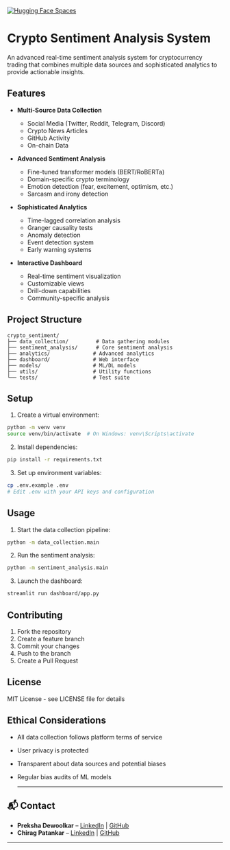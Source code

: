 [![Hugging Face Spaces](https://img.shields.io/badge/Live%20Demo-Hugging%20Face-blue)](https://huggingface.co/spaces/preksha2166/Sentiment_Analysis_in_Cryptocurrency_Trading)

# Crypto Sentiment Analysis System

An advanced real-time sentiment analysis system for cryptocurrency trading that combines multiple data sources and sophisticated analytics to provide actionable insights.

## Features

- **Multi-Source Data Collection**
  - Social Media (Twitter, Reddit, Telegram, Discord)
  - Crypto News Articles
  - GitHub Activity
  - On-chain Data

- **Advanced Sentiment Analysis**
  - Fine-tuned transformer models (BERT/RoBERTa)
  - Domain-specific crypto terminology
  - Emotion detection (fear, excitement, optimism, etc.)
  - Sarcasm and irony detection

- **Sophisticated Analytics**
  - Time-lagged correlation analysis
  - Granger causality tests
  - Anomaly detection
  - Event detection system
  - Early warning systems

- **Interactive Dashboard**
  - Real-time sentiment visualization
  - Customizable views
  - Drill-down capabilities
  - Community-specific analysis

## Project Structure

```
crypto_sentiment/
├── data_collection/         # Data gathering modules
├── sentiment_analysis/      # Core sentiment analysis
├── analytics/              # Advanced analytics
├── dashboard/              # Web interface
├── models/                 # ML/DL models
├── utils/                  # Utility functions
└── tests/                  # Test suite
```

## Setup

1. Create a virtual environment:
```bash
python -m venv venv
source venv/bin/activate  # On Windows: venv\Scripts\activate
```

2. Install dependencies:
```bash
pip install -r requirements.txt
```

3. Set up environment variables:
```bash
cp .env.example .env
# Edit .env with your API keys and configuration
```

## Usage

1. Start the data collection pipeline:
```bash
python -m data_collection.main
```

2. Run the sentiment analysis:
```bash
python -m sentiment_analysis.main
```

3. Launch the dashboard:
```bash
streamlit run dashboard/app.py
```

## Contributing

1. Fork the repository
2. Create a feature branch
3. Commit your changes
4. Push to the branch
5. Create a Pull Request

## License

MIT License - see LICENSE file for details

## Ethical Considerations

- All data collection follows platform terms of service
- User privacy is protected
- Transparent about data sources and potential biases
- Regular bias audits of ML models

  ---

## 📬 Contact

* **Preksha Dewoolkar** – [LinkedIn](https://linkedin.com/in/preksha-prashant-dewoolkar-2224512a9) | [GitHub](https://github.com/preksha2166)
* **Chirag Patankar** – [LinkedIn](https://linkedin.com/in/chiragpatankar) | [GitHub](https://github.com/ChiragPatankar)

---
